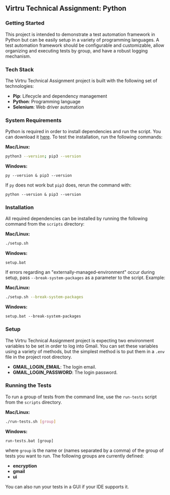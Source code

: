 ## Virtru Technical Assignment: Python

### Getting Started

This project is intended to demonstrate a test automation framework in Python but can be easily setup in a variety of
programming languages. A test automation framework should be configurable and customizable, allow organizing and
executing tests by group, and have a robust logging mechanism.

### Tech Stack

The Virtru Technical Assignment project is built with the following set of technologies:

* **Pip**: Lifecycle and dependency management
* **Python**: Programming language
* **Selenium**: Web driver automation

### System Requirements

Python is required in order to install dependencies and run the script. You can download
it [here](https://www.python.org/downloads/). To test the installation, run the following commands:

**Mac/Linux:**

```bash
python3 --version; pip3 --version
```

**Windows:**

```
py --version & pip3 --version
```

If `py` does not work but `pip3` does, rerun the command with:

```
python --version & pip3 --version
```

### Installation

All required dependencies can be installed by running the following command from the `scripts` directory:

**Mac/Linux:**

```bash
./setup.sh
```

**Windows:**

```
setup.bat
```

If errors regarding an "externally-managed-environment" occur during setup, pass `--break-system-packages` as a
parameter to the script. Example:

**Mac/Linux:**

```bash
./setup.sh --break-system-packages
```

**Windows:**

```
setup.bat --break-system-packages
```

### Setup

The Virtru Technical Assignment project is expecting two environment variables to be set in order to log into Gmail. You
can set these variables using a variety of methods, but the simplest method is to put them in a `.env` file in the
project root directory.

* **GMAIL_LOGIN_EMAIL**: The login email.
* **GMAIL_LOGIN_PASSWORD**: The login password.

### Running the Tests

To run a group of tests from the command line, use the `run-tests` script from the `scripts` directory.

**Mac/Linux:**

```bash
./run-tests.sh [group]
```

**Windows:**

```
run-tests.bat [group]
```

where `group` is the name or (names separated by a comma) of the group of tests you want to run. The following groups
are currently defined:

* **encryption**
* **gmail**
* **ui**

You can also run your tests in a GUI if your IDE supports it. 
